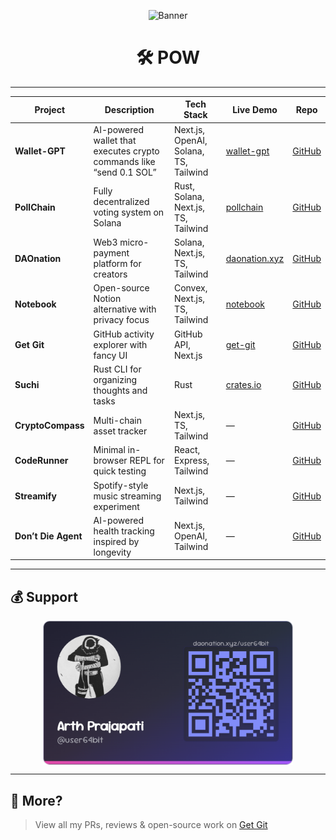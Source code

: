 <p align="center">
  <img src="hello.gif" alt="Banner">
</p>

<h1 align="center">🛠️ POW</h1>

---

| Project        | Description | Tech Stack | Live Demo | Repo |
|----------------|-------------|------------|-----------|------|
| **Wallet-GPT** | AI-powered wallet that executes crypto commands like “send 0.1 SOL” | Next.js, OpenAI, Solana, TS, Tailwind | [wallet-gpt](https://wallet-gpt.arthprajapati.com) | [GitHub](https://github.com/user-64bit/wallet-gpt) |
| **PollChain** | Fully decentralized voting system on Solana | Rust, Solana, Next.js, TS, Tailwind | [pollchain](https://pollchain.arthprajapati.com) | [GitHub](https://github.com/user-64bit/poll-chain) |
| **DAOnation** | Web3 micro-payment platform for creators | Solana, Next.js, TS, Tailwind | [daonation.xyz](https://daonation.xyz) | [GitHub](https://github.com/user-64bit/DAOnation) |
| **Notebook** | Open-source Notion alternative with privacy focus | Convex, Next.js, TS, Tailwind | [notebook](https://notebook.arthprajapati.com) | [GitHub](https://github.com/user-64bit/notebook) |
| **Get Git** | GitHub activity explorer with fancy UI | GitHub API, Next.js | [get-git](https://get-git.arthprajapati.com) | [GitHub](https://github.com/user-64bit/Get-Git) |
| **Suchi** | Rust CLI for organizing thoughts and tasks | Rust | [crates.io](https://crates.io/crates/suchi) | [GitHub](https://github.com/user-64bit/suchi) |
| **CryptoCompass** | Multi-chain asset tracker | Next.js, TS, Tailwind | — | [GitHub](https://github.com/user-64bit/CryptoCompass) |
| **CodeRunner** | Minimal in-browser REPL for quick testing | React, Express, Tailwind | — | [GitHub](https://github.com/user-64bit/CodeRunner) |
| **Streamify** | Spotify-style music streaming experiment | Next.js, Tailwind | — | [GitHub](https://github.com/user-64bit/Streamify) |
| **Don’t Die Agent** | AI-powered health tracking inspired by longevity | Next.js, OpenAI, Tailwind | — | [GitHub](https://github.com/user-64bit/dd-agent) |

---


## 💰 Support

<p align="center">
  <a href="https://daonation.xyz/user64bit" target="_blank">
    <img src="user64bit.png" width="400" alt="Support My Coding" style="display: block; margin: 0 auto;">
  </a>
</p>

---

## 🔎 More?

> View all my PRs, reviews & open-source work on [Get Git](https://get-git-sigma.vercel.app/user-64bit)

